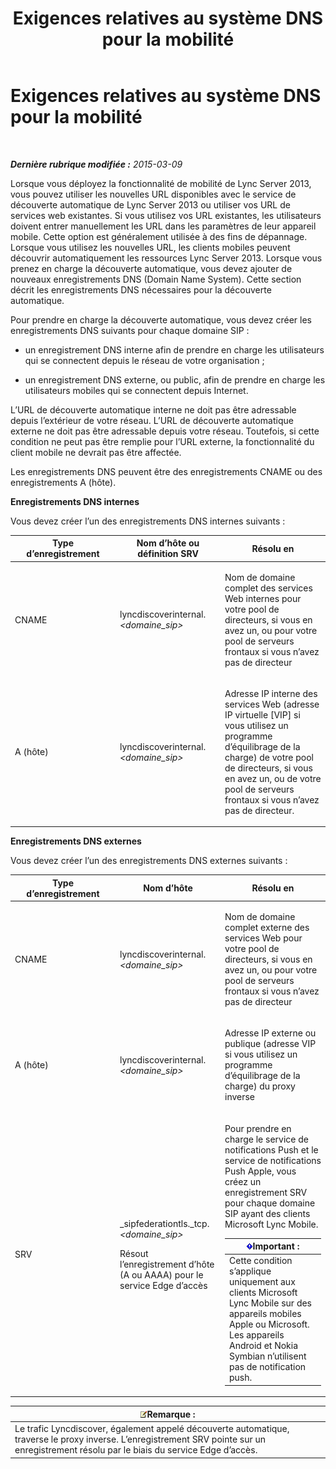﻿---
title: Exigences relatives au système DNS pour la mobilité
TOCTitle: Exigences relatives au système DNS pour la mobilité
ms:assetid: df6962bc-2a16-440e-a333-022ebd14f957
ms:mtpsurl: https://technet.microsoft.com/fr-fr/library/Hh690040(v=OCS.15)
ms:contentKeyID: 49299097
ms.date: 05/20/2016
mtps_version: v=OCS.15
ms.translationtype: HT
---

# Exigences relatives au système DNS pour la mobilité

 

_**Dernière rubrique modifiée :** 2015-03-09_

Lorsque vous déployez la fonctionnalité de mobilité de Lync Server 2013, vous pouvez utiliser les nouvelles URL disponibles avec le service de découverte automatique de Lync Server 2013 ou utiliser vos URL de services web existantes. Si vous utilisez vos URL existantes, les utilisateurs doivent entrer manuellement les URL dans les paramètres de leur appareil mobile. Cette option est généralement utilisée à des fins de dépannage. Lorsque vous utilisez les nouvelles URL, les clients mobiles peuvent découvrir automatiquement les ressources Lync Server 2013. Lorsque vous prenez en charge la découverte automatique, vous devez ajouter de nouveaux enregistrements DNS (Domain Name System). Cette section décrit les enregistrements DNS nécessaires pour la découverte automatique.

Pour prendre en charge la découverte automatique, vous devez créer les enregistrements DNS suivants pour chaque domaine SIP :

  - un enregistrement DNS interne afin de prendre en charge les utilisateurs qui se connectent depuis le réseau de votre organisation ;

  - un enregistrement DNS externe, ou public, afin de prendre en charge les utilisateurs mobiles qui se connectent depuis Internet.

L’URL de découverte automatique interne ne doit pas être adressable depuis l’extérieur de votre réseau. L’URL de découverte automatique externe ne doit pas être adressable depuis votre réseau. Toutefois, si cette condition ne peut pas être remplie pour l’URL externe, la fonctionnalité du client mobile ne devrait pas être affectée.

Les enregistrements DNS peuvent être des enregistrements CNAME ou des enregistrements A (hôte).

**Enregistrements DNS internes**

Vous devez créer l’un des enregistrements DNS internes suivants :


<table>
<colgroup>
<col style="width: 33%" />
<col style="width: 33%" />
<col style="width: 33%" />
</colgroup>
<thead>
<tr class="header">
<th>Type d’enregistrement</th>
<th>Nom d’hôte ou définition SRV</th>
<th>Résolu en</th>
</tr>
</thead>
<tbody>
<tr class="odd">
<td><p>CNAME</p></td>
<td><p>lyncdiscoverinternal.<em>&lt;domaine_sip&gt;</em></p></td>
<td><p>Nom de domaine complet des services Web internes pour votre pool de directeurs, si vous en avez un, ou pour votre pool de serveurs frontaux si vous n’avez pas de directeur</p></td>
</tr>
<tr class="even">
<td><p>A (hôte)</p></td>
<td><p>lyncdiscoverinternal.<em>&lt;domaine_sip&gt;</em></p></td>
<td><p>Adresse IP interne des services Web (adresse IP virtuelle [VIP] si vous utilisez un programme d’équilibrage de la charge) de votre pool de directeurs, si vous en avez un, ou de votre pool de serveurs frontaux si vous n’avez pas de directeur.</p></td>
</tr>
</tbody>
</table>


**Enregistrements DNS externes**

Vous devez créer l’un des enregistrements DNS externes suivants :


<table>
<colgroup>
<col style="width: 33%" />
<col style="width: 33%" />
<col style="width: 33%" />
</colgroup>
<thead>
<tr class="header">
<th>Type d’enregistrement</th>
<th>Nom d’hôte</th>
<th>Résolu en</th>
</tr>
</thead>
<tbody>
<tr class="odd">
<td><p>CNAME</p></td>
<td><p>lyncdiscoverinternal.<em>&lt;domaine_sip&gt;</em></p></td>
<td><p>Nom de domaine complet externe des services Web pour votre pool de directeurs, si vous en avez un, ou pour votre pool de serveurs frontaux si vous n’avez pas de directeur</p></td>
</tr>
<tr class="even">
<td><p>A (hôte)</p></td>
<td><p>lyncdiscoverinternal.<em>&lt;domaine_sip&gt;</em></p></td>
<td><p>Adresse IP externe ou publique (adresse VIP si vous utilisez un programme d’équilibrage de la charge) du proxy inverse</p></td>
</tr>
<tr class="odd">
<td><p>SRV</p></td>
<td><p>_sipfederationtls._tcp. <em>&lt;domaine_sip&gt;</em></p>
<p>Résout l’enregistrement d’hôte (A ou AAAA) pour le service Edge d’accès</p></td>
<td><p>Pour prendre en charge le service de notifications Push et le service de notifications Push Apple, vous créez un enregistrement SRV pour chaque domaine SIP ayant des clients Microsoft Lync Mobile.</p>
<div class="alert">
<table>
<thead>
<tr class="header">
<th><img src="images/Gg425917.important(OCS.15).gif" title="important" alt="important" />Important :</th>
</tr>
</thead>
<tbody>
<tr class="odd">
<td>Cette condition s’applique uniquement aux clients Microsoft Lync Mobile sur des appareils mobiles Apple ou Microsoft. Les appareils Android et Nokia Symbian n’utilisent pas de notification push.</td>
</tr>
</tbody>
</table>

</div></td>
</tr>
</tbody>
</table>


<table>
<thead>
<tr class="header">
<th><img src="images/Gg398920.note(OCS.15).gif" title="note" alt="note" />Remarque :</th>
</tr>
</thead>
<tbody>
<tr class="odd">
<td>Le trafic Lyncdiscover, également appelé découverte automatique, traverse le proxy inverse. L’enregistrement SRV pointe sur un enregistrement résolu par le biais du service Edge d’accès.</td>
</tr>
</tbody>
</table>


